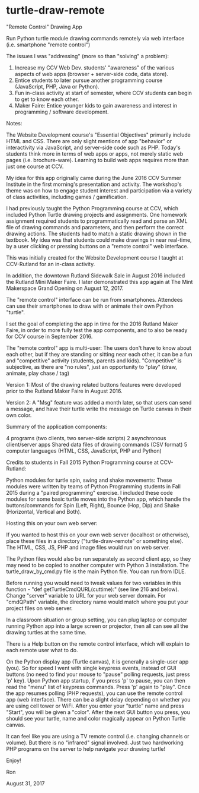 # turtle-draw-remote
"Remote Control" Drawing App

Run Python turtle module drawing commands remotely via web interface (i.e. smartphone "remote control")

The issues I was "addressing" (more so than "solving" a problem):

1. Increase my CCV Web Dev. students' "awareness" of the various aspects of web apps (browser + server-side code, data store).
2. Entice students to later pursue another programming course (JavaScript, PHP, Java or Python).
3. Fun in-class activity at start of semester, where CCV students can begin to get to know each other.
4. Maker Faire: Entice younger kids to gain awareness and interest in programming / software development.

Notes:

The Website Development course's "Essential Objectives" primarily include HTML and CSS.  There are only slight mentions of app "behavior" or interactivity via JavaScript, and server-side code such as PHP.  Today's students think more in terms of web apps or apps, not merely static web pages (i.e. brochure-ware).  Learning to build web apps requires more than just one course at CCV.

My idea for this app originally came during the June 2016 CCV Summer Institute in the first morning's presentation and activity.  The workshop's theme was on how to engage student interest and participation via a variety of class activities, including games / gamification.

I had previously taught the Python Programming course at CCV, which included Python Turtle drawing projects and assignments.  One homework assignment required students to programmatically read and parse an XML file of drawing commands and parameters, and then perform the correct drawing actions.  The students had to match a static drawing shown in the textbook.  My idea was that students could make drawings in near real-time, by a user clicking or pressing buttons on a "remote control" web interface.

This was initially created for the Website Development course I taught at CCV-Rutland for an in-class activity.

In addition, the downtown Rutland Sidewalk Sale in August 2016 included the Rutland Mini Maker Faire.  I later demonstrated this app again at The Mint Makerspace Grand Opening on August 12, 2017.

The "remote control" interface can be run from smartphones.  Attendees can use their smartphones to draw with or animate their own Python "turtle".

I set the goal of completing the app in time for the 2016 Rutland Maker Faire, in order to more fully test the app components, and to also be ready for CCV course in September 2016.

The "remote control" app is multi-user: The users don't have to know about each other, but if they are standing or sitting near each other, it can be a fun and "competitive" activity (students, parents and kids).  "Competitive" is subjective, as there are "no rules", just an opportunity to "play" (draw, animate, play chase / tag)


Version 1: Most of the drawing related buttons features were developed prior to the Rutland Maker Faire in August 2016.

Version 2: A "Msg" feature was added a month later, so that users can send a message, and have their turtle write the message on Turtle canvas in their own color.


Summary of the application components:

4 programs (two clients, two server-side scripts)
2 asynchronous client/server apps
Shared data files of drawing commands (CSV format)
5 computer languages (HTML, CSS, JavaScript, PHP and Python)


Credits to students in Fall 2015 Python Programming course at CCV-Rutland:

Python modules for turtle spin, swing and shake movements: These modules were written by teams of Python Programming students in Fall 2015 during a "paired programming" exercise.  I included these code modules for some basic turtle moves into the Python app, which handle the buttons/commands for Spin (Left, Right), Bounce (Hop, Dip) and Shake (Horizontal, Vertical and Both).


Hosting this on your own web server:

If you wanted to host this on your own web server (localhost or otherwise), place these files in a directory ("turtle-draw-remote" or something else).  The HTML, CSS, JS, PHP and image files would run on web server.

The Python files would also be run separately as second client app, so they may need to be copied to another computer with Python 3 installation.  The turtle_draw_by_cmd.py file is the main Python file.  You can run from IDLE.

Before running you would need to tweak values for two variables in this function - "def getTurtleCmdQURL(cuttime):" (see line 216 and below).  Change "server" variable to URL for your web server domain.  For "cmdQPath" variable, the directory name would match where you put your project files on web server.

In a classroom situation or group setting, you can plug laptop or computer running Python app into a large screen or projector, then all can see all the drawing turtles at the same time.

There is a Help button on the remote control interface, which will explain to each remote user what to do.

On the Python display app (Turtle canvas), it is generally a single-user app (you).  So for speed I went with single keypress events, instead of GUI buttons (no need to find your mouse to "pause" polling requests, just press 'p' key).  Upon Python app startup, if you press 'p' to pause, you can then read the "menu" list of keypress commands.  Press 'p' again to "play".  Once the app resumes polling (PHP requests), you can use the remote control app (web interface).  There can be a slight delay depending on whether you are using cell tower or WiFi.  After you enter your "turtle" name and press "Start", you will be given a "color".  After the next GUI button you press, you should see your turtle, name and color magically appear on Python Turtle canvas.

It can feel like you are using a TV remote control (i.e. changing channels or volume).  But there is no "infrared" signal involved.  Just two hardworking PHP programs on the server to help navigate your drawing turtle!

Enjoy!

Ron

August 31, 2017
